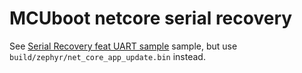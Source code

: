 # MCUboot netcore serial recovery
See [Serial Recovery feat UART sample](../mcuboot_serial_recovery_uart) sample, but use `build/zephyr/net_core_app_update.bin` instead.

